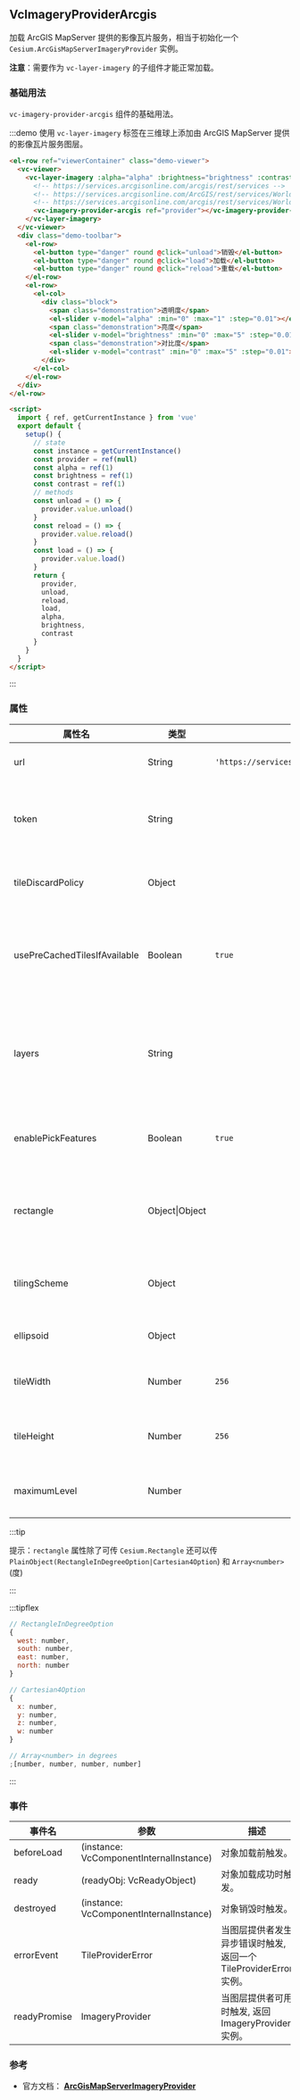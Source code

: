 ## VcImageryProviderArcgis

加载 ArcGIS MapServer 提供的影像瓦片服务，相当于初始化一个 `Cesium.ArcGisMapServerImageryProvider` 实例。

**注意**：需要作为 `vc-layer-imagery` 的子组件才能正常加载。

### 基础用法

`vc-imagery-provider-arcgis` 组件的基础用法。

:::demo 使用 `vc-layer-imagery` 标签在三维球上添加由 ArcGIS MapServer 提供的影像瓦片服务图层。

```html
<el-row ref="viewerContainer" class="demo-viewer">
  <vc-viewer>
    <vc-layer-imagery :alpha="alpha" :brightness="brightness" :contrast="contrast">
      <!-- https://services.arcgisonline.com/arcgis/rest/services -->
      <!-- https://services.arcgisonline.com/ArcGIS/rest/services/World_Imagery/MapServer -->
      <!-- https://services.arcgisonline.com/arcgis/rest/services/World_Street_Map/MapServer -->
      <vc-imagery-provider-arcgis ref="provider"></vc-imagery-provider-arcgis>
    </vc-layer-imagery>
  </vc-viewer>
  <div class="demo-toolbar">
    <el-row>
      <el-button type="danger" round @click="unload">销毁</el-button>
      <el-button type="danger" round @click="load">加载</el-button>
      <el-button type="danger" round @click="reload">重载</el-button>
    </el-row>
    <el-row>
      <el-col>
        <div class="block">
          <span class="demonstration">透明度</span>
          <el-slider v-model="alpha" :min="0" :max="1" :step="0.01"></el-slider>
          <span class="demonstration">亮度</span>
          <el-slider v-model="brightness" :min="0" :max="5" :step="0.01"></el-slider>
          <span class="demonstration">对比度</span>
          <el-slider v-model="contrast" :min="0" :max="5" :step="0.01"></el-slider>
        </div>
      </el-col>
    </el-row>
  </div>
</el-row>

<script>
  import { ref, getCurrentInstance } from 'vue'
  export default {
    setup() {
      // state
      const instance = getCurrentInstance()
      const provider = ref(null)
      const alpha = ref(1)
      const brightness = ref(1)
      const contrast = ref(1)
      // methods
      const unload = () => {
        provider.value.unload()
      }
      const reload = () => {
        provider.value.reload()
      }
      const load = () => {
        provider.value.load()
      }
      return {
        provider,
        unload,
        reload,
        load,
        alpha,
        brightness,
        contrast
      }
    }
  }
</script>
```

:::

### 属性

<!-- prettier-ignore -->
| 属性名 | 类型 | 默认值 | 描述 |
| ---------------------------- | ------- | -------------------- |--|
| url | String | `'https://services.arcgisonline.com/ArcGIS/rest/services/World_Imagery/MapServer'` | `optional` 指定服务地址。 |
| token | String | | `optional` 指定 ArcGIS MapServer 影像服务认证 Token。 |
| tileDiscardPolicy | Object | | `optional` 指定无效瓦片丢弃策略。 |
| usePreCachedTilesIfAvailable | Boolean | `true` | `optional` 如果为 true，则使用服务器的预缓存切片（如果可用）。 |
| layers | String | | `optional` 指定要显示的层，用逗号分开，如果为 undefined 则显示全部。 |
| enablePickFeatures | Boolean | `true` | `optional` 指定是否拾取对象，在 infobox 弹出信息。 |
| rectangle | Object\|Object | | `optional` 指定图层的矩形范围，此矩形限制了影像可见范围。 |
| tilingScheme | Object | | `optional` 指定将影像瓦片展开到地球的投影方案。 |
| ellipsoid | Object | | `optional` 指定参考椭球体。 |
| tileWidth | Number | `256` | `optional` 指定每一张瓦片的像素宽度。 |
| tileHeight | Number | `256` | `optional`指定每一张瓦片的像素高度。 |
| maximumLevel | Number | | `optional` 指定瓦片加载的最大层级。 |

:::tip

提示：`rectangle` 属性除了可传 `Cesium.Rectangle` 还可以传 `PlainObject(RectangleInDegreeOption|Cartesian4Option`) 和 `Array<number>` (度)

:::

:::tipflex

```js
// RectangleInDegreeOption
{
  west: number,
  south: number,
  east: number,
  north: number
}
```

```js
// Cartesian4Option
{
  x: number,
  y: number,
  z: number,
  w: number
}
```

```js
// Array<number> in degrees
;[number, number, number, number]
```

:::

### 事件

| 事件名       | 参数                                    | 描述                                                              |
| ------------ | --------------------------------------- | ----------------------------------------------------------------- |
| beforeLoad   | (instance: VcComponentInternalInstance) | 对象加载前触发。                                                  |
| ready        | (readyObj: VcReadyObject)               | 对象加载成功时触发。                                              |
| destroyed    | (instance: VcComponentInternalInstance) | 对象销毁时触发。                                                  |
| errorEvent   | TileProviderError                       | 当图层提供者发生异步错误时触发, 返回一个 TileProviderError 实例。 |
| readyPromise | ImageryProvider                         | 当图层提供者可用时触发, 返回 ImageryProvider 实例。               |

### 参考

- 官方文档： **[ArcGisMapServerImageryProvider](https://cesium.com/docs/cesiumjs-ref-doc/ArcGisMapServerImageryProvider.html)**
